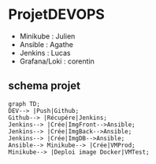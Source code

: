 # ProjetDEVOPS

- Minikube : Julien
- Ansible : Agathe
- Jenkins : Lucas
- Grafana/Loki : corentin

## schema projet

```mermaid
graph TD;
DEV--> |Push|Github;
Github--> |Récupére|Jenkins;
Jenkins--> |Crée|ImgFront-->Ansible;
Jenkins--> |Crée|ImgBack-->Ansible;
Jenkins--> |Crée|ImgDB-->Ansible;
Ansible--> Minikube--> |Crée|VMProd;
Minikube--> |Deploi image Docker|VMTest;
```
